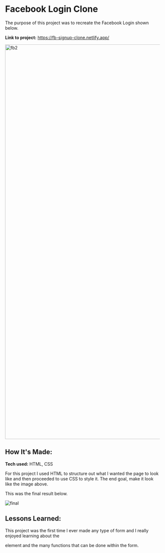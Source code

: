 # Facebook Login Clone
The purpose of this project was to recreate the Facebook Login shown below.

**Link to project:** https://fb-signup-clone.netlify.app/

<img width="1280" alt="fb2" src="https://user-images.githubusercontent.com/88361309/164571063-52be2895-ce4f-4799-89ea-1e58e6b17059.png">


## How It's Made:

**Tech used:** HTML, CSS

For this project I used HTML to structure out what I wanted the page to look like and then proceeded to use CSS to style it. The end goal, make it look like the image above.

This was the final result below.

![final](https://user-images.githubusercontent.com/88361309/164571202-fa495dcd-d9ca-46c4-9c11-68794a479bdc.png)



## Lessons Learned:
This project was the first time I ever made any type of form and I really enjoyed learning about the <form> element and the many functions that can be done within the form.
